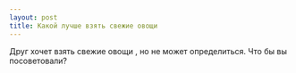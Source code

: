 ```yaml
---
layout: post 
title: Какой лучше взять свежие овощи 
--- 
```

Друг хочет взять свежие овощи , но не может определиться. Что бы вы посоветовали?